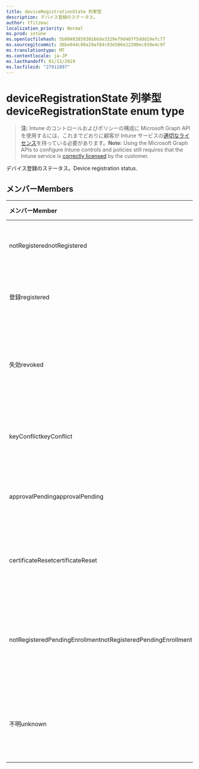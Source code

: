 ```yaml
---
title: deviceRegistrationState 列挙型
description: デバイス登録のステータス。
author: tfitzmac
localization_priority: Normal
ms.prod: intune
ms.openlocfilehash: 5b0048385930166de3329ef9d407f5ddd19efc77
ms.sourcegitcommit: 36be044c89a19af84c93e586e22200ec919e4c9f
ms.translationtype: MT
ms.contentlocale: ja-JP
ms.lasthandoff: 01/12/2019
ms.locfileid: "27911897"
---
```

# <a name="deviceregistrationstate-enum-type"></a><span data-ttu-id="7461a-103">deviceRegistrationState 列挙型</span><span class="sxs-lookup"><span data-stu-id="7461a-103">deviceRegistrationState enum type</span></span>

> <span data-ttu-id="7461a-104">**注:** Intune のコントロールおよびポリシーの構成に Microsoft Graph API を使用するには、これまでどおりに顧客が Intune サービスの[適切なライセンス](https://go.microsoft.com/fwlink/?linkid=839381)を持っている必要があります。</span><span class="sxs-lookup"><span data-stu-id="7461a-104">**Note:** Using the Microsoft Graph APIs to configure Intune controls and policies still requires that the Intune service is [correctly licensed](https://go.microsoft.com/fwlink/?linkid=839381) by the customer.</span></span>

<span data-ttu-id="7461a-105">デバイス登録のステータス。</span><span class="sxs-lookup"><span data-stu-id="7461a-105">Device registration status.</span></span>
## <a name="members"></a><span data-ttu-id="7461a-106">メンバー</span><span class="sxs-lookup"><span data-stu-id="7461a-106">Members</span></span>
|<span data-ttu-id="7461a-107">メンバー</span><span class="sxs-lookup"><span data-stu-id="7461a-107">Member</span></span>|<span data-ttu-id="7461a-108">値</span><span class="sxs-lookup"><span data-stu-id="7461a-108">Value</span></span>|<span data-ttu-id="7461a-109">説明</span><span class="sxs-lookup"><span data-stu-id="7461a-109">Description</span></span>|
|:---|:---|:---|
|<span data-ttu-id="7461a-110">notRegistered</span><span class="sxs-lookup"><span data-stu-id="7461a-110">notRegistered</span></span>|<span data-ttu-id="7461a-111">0</span><span class="sxs-lookup"><span data-stu-id="7461a-111">0</span></span>|<span data-ttu-id="7461a-112">デバイスは登録されていません。</span><span class="sxs-lookup"><span data-stu-id="7461a-112">The device is not registered.</span></span>|
|<span data-ttu-id="7461a-113">登録</span><span class="sxs-lookup"><span data-stu-id="7461a-113">registered</span></span>|<span data-ttu-id="7461a-114">2</span><span class="sxs-lookup"><span data-stu-id="7461a-114">2</span></span>|<span data-ttu-id="7461a-115">デバイスが登録されています。</span><span class="sxs-lookup"><span data-stu-id="7461a-115">The device is registered.</span></span>|
|<span data-ttu-id="7461a-116">失効</span><span class="sxs-lookup"><span data-stu-id="7461a-116">revoked</span></span>|<span data-ttu-id="7461a-117">3</span><span class="sxs-lookup"><span data-stu-id="7461a-117">3</span></span>|<span data-ttu-id="7461a-118">デバイスがブロックされている、消去した廃止します。</span><span class="sxs-lookup"><span data-stu-id="7461a-118">The device has been blocked, wiped or retired.</span></span>|
|<span data-ttu-id="7461a-119">keyConflict</span><span class="sxs-lookup"><span data-stu-id="7461a-119">keyConflict</span></span>|<span data-ttu-id="7461a-120">4</span><span class="sxs-lookup"><span data-stu-id="7461a-120">4</span></span>|<span data-ttu-id="7461a-121">デバイスには、キーの競合があります。</span><span class="sxs-lookup"><span data-stu-id="7461a-121">The device has a key conflict.</span></span>|
|<span data-ttu-id="7461a-122">approvalPending</span><span class="sxs-lookup"><span data-stu-id="7461a-122">approvalPending</span></span>|<span data-ttu-id="7461a-123">5</span><span class="sxs-lookup"><span data-stu-id="7461a-123">5</span></span>|<span data-ttu-id="7461a-124">デバイスは、承認が保留中です。</span><span class="sxs-lookup"><span data-stu-id="7461a-124">The device is pending approval.</span></span>|
|<span data-ttu-id="7461a-125">certificateReset</span><span class="sxs-lookup"><span data-stu-id="7461a-125">certificateReset</span></span>|<span data-ttu-id="7461a-126">6</span><span class="sxs-lookup"><span data-stu-id="7461a-126">6</span></span>|<span data-ttu-id="7461a-127">デバイスの証明書をリセットするとします。</span><span class="sxs-lookup"><span data-stu-id="7461a-127">The device certificate has been reset.</span></span>|
|<span data-ttu-id="7461a-128">notRegisteredPendingEnrollment</span><span class="sxs-lookup"><span data-stu-id="7461a-128">notRegisteredPendingEnrollment</span></span>|<span data-ttu-id="7461a-129">7</span><span class="sxs-lookup"><span data-stu-id="7461a-129">7</span></span>|<span data-ttu-id="7461a-130">デバイスが登録されていないと登録を保留中です。</span><span class="sxs-lookup"><span data-stu-id="7461a-130">The device is not registered and pending enrollment.</span></span>|
|<span data-ttu-id="7461a-131">不明</span><span class="sxs-lookup"><span data-stu-id="7461a-131">unknown</span></span>|<span data-ttu-id="7461a-132">8</span><span class="sxs-lookup"><span data-stu-id="7461a-132">8</span></span>|<span data-ttu-id="7461a-133">デバイス ライセンス登録のステータスは不明です。</span><span class="sxs-lookup"><span data-stu-id="7461a-133">The device registration status is unknown.</span></span>|



